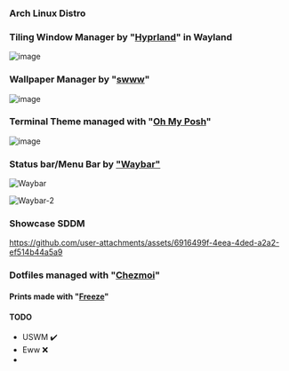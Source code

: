 ### Arch Linux Distro
### Tiling Window Manager by "[Hyprland](https://github.com/hyprwm/Hyprland)" in Wayland
![image](https://github.com/user-attachments/assets/c076979f-fb2b-4540-9022-87fde63c6f64)

### Wallpaper Manager by "[swww](https://github.com/LGFae/swww)"
![image](https://github.com/user-attachments/assets/513d4f7c-983e-4d67-a5d7-539808babf3c)

### Terminal Theme managed with "[Oh My Posh](https://github.com/jandedobbeleer/oh-my-posh)"
![image](https://github.com/user-attachments/assets/2becf18d-817d-4ede-9965-c92ad53012c5)

### Status bar/Menu Bar by ["Waybar"](https://github.com/Alexays/Waybar)
![Waybar](https://github.com/user-attachments/assets/956c054e-e2bb-4f66-9517-b0b06e3f1d16)

![Waybar-2](https://github.com/user-attachments/assets/d9573f67-37ea-4116-bf94-b7fcc6821c7e)

### Showcase SDDM 
https://github.com/user-attachments/assets/6916499f-4eea-4ded-a2a2-ef514b44a5a9



### Dotfiles managed with "[Chezmoi](https://github.com/twpayne/chezmoi)"

#### Prints made with "[Freeze](https://github.com/charmbracelet/freeze)"


#### TODO 
- USWM ✔️
- Eww ❌
- 
